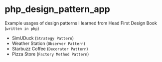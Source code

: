 # php_design_pattern_app
Example usages of design patterns I learned from Head First Design Book 
(`written in php`)
* SimUDuck (`Strategy Pattern`)
* Weather Station (`Observer Pattern`)
* Starbuzz Coffee (`Decorator Pattern`)
* Pizza Store (`Factory Method Pattern`)
